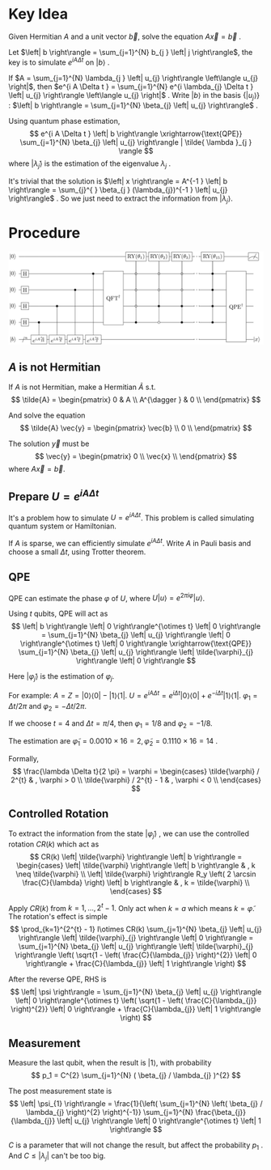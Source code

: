 
# Key Idea

Given Hermitian $A$ and a unit vector $\vec{b}$, solve the equation $A \vec{x} = \vec{b}$ .

Let $\left| b  \right\rangle = \sum_{j=1}^{N} b_{j } \left| j   \right\rangle$, the key is to simulate $e^{i A \Delta t }$ on $\left| b   \right\rangle$ .

If $A = \sum_{j=1}^{N} \lambda_{j } \left| u_{j} \right\rangle \left\langle u_{j} \right|$, 
then $e^{i A \Delta t } = \sum_{j=1}^{N} e^{i \lambda_{j} \Delta t } \left| u_{j} \right\rangle \left\langle u_{j} \right|$ .
Write $\left| b  \right\rangle$ in the basis $\left\lbrace \left| u_{j} \right\rangle \right\rbrace$ : $\left| b  \right\rangle = \sum_{j=1}^{N} \beta_{j} \left| u_{j} \right\rangle$ .

Using quantum phase estimation, 
$$
e^{i A \Delta t } \left| b  \right\rangle \xrightarrow{\text{QPE}} \sum_{j=1}^{N} \beta_{j} \left| u_{j} \right\rangle | \tilde{ \lambda }_{j } \rangle
$$
where $| \tilde{\lambda}_{j} \rangle$ is the estimation of the eigenvalue $\lambda_{j}$ .

It's trivial that the solution is $\left| x  \right\rangle = A^{-1 } \left| b  \right\rangle = \sum_{j}^{ } \beta_{j } (\lambda_{j})^{-1 } \left| u_{j} \right\rangle$ . 
So we just need to extract the information from $\left| \lambda_{j} \right\rangle$.

# Procedure

![](./images/HHL_Alg.png)

## $A$ is not Hermitian

If $A$ is not Hermitian, make a Hermitian $\tilde{A}$ s.t.
$$
\tilde{A} = \begin{pmatrix}
0 & A \\
A^{\dagger } & 0 \\
\end{pmatrix}
$$

And solve the equation 
$$
\tilde{A} \vec{y} = \begin{pmatrix}
\vec{b} \\
0 \\
\end{pmatrix}
$$

The solution $\vec{y}$ must be 
$$
\vec{y} = \begin{pmatrix}
0 \\
\vec{x} \\
\end{pmatrix}
$$
where $A \vec{x} = \vec{b}$.

## Prepare $U = e^{i A \Delta t }$

It's a problem how to simulate $U = e^{i A \Delta t }$. This problem is called simulating quantum system or Hamiltonian. 

If $A$ is sparse, we can efficiently simulate $e^{i A \Delta t }$. Write $A$ in Pauli basis and choose a small $\Delta t$, using Trotter theorem.

## QPE

QPE can estimate the phase $\varphi$ of $U$, where $U \left| u   \right\rangle = e^{2 \pi i \varphi } \left| u  \right\rangle$.

Using $t$ qubits, QPE will act as 
$$
\left| b  \right\rangle \left| 0 \right\rangle^{\otimes t} \left| 0 \right\rangle = \sum_{j=1}^{N} \beta_{j} \left| u_{j} \right\rangle \left| 0 \right\rangle^{\otimes t} \left| 0 \right\rangle 
\xrightarrow{\text{QPE}} \sum_{j=1}^{N} \beta_{j} \left| u_{j} \right\rangle \left| \tilde{\varphi}_{j} \right\rangle \left| 0 \right\rangle
$$

Here $\left| \tilde{\varphi}_{j} \right\rangle$ is the estimation of $\varphi_{j}$. 

For example: 
$A = Z = \left| 0 \right\rangle \left\langle 0 \right| - \left| 1 \right\rangle \left\langle 1 \right|$. $U = e^{i A \Delta t } = e^{i \Delta t} \left| 0 \right\rangle \left\langle 0 \right| + e^{-i \Delta t} \left| 1 \right\rangle \left\langle 1 \right|$. $\varphi_{1} = \Delta t / 2 \pi$ and $\varphi_{2} = -\Delta t / 2 \pi$.

If we choose $t = 4$ and $\Delta t = \pi / 4$, then $\varphi_{1} = 1 / 8$ and $\varphi_{2} = - 1 / 8$. 

The estimation are $\tilde{\varphi}_{1} = 0.0010 \times 16 = 2, \tilde{\varphi}_{2} = 0.1110 \times 16 = 14$ .

Formally, 
$$
\frac{\lambda \Delta t}{2 \pi} =   \varphi = \begin{cases}
\tilde{\varphi} / 2^{t} &  , \varphi > 0 \\
\tilde{\varphi} / 2^{t} - 1 & , \varphi < 0 \\
\end{cases}
$$

## Controlled Rotation

To extract the information from the state $\left| \tilde{\varphi}_{j} \right\rangle$ , we can use the controlled rotation $CR(k)$ which act as 
$$
CR(k) \left| \tilde{\varphi} \right\rangle \left| b \right\rangle = \begin{cases}
\left| \tilde{\varphi} \right\rangle \left| b \right\rangle & ,  k \neq \tilde{\varphi}  \\
\left| \tilde{\varphi} \right\rangle R_y \left( 2 \arcsin \frac{C}{\lambda} \right) \left| b \right\rangle & , k = \tilde{\varphi} \\
\end{cases}
$$

Apply $CR(k)$ from $k = 1, \ldots , 2^{t}-1$. Only act when $k = a$ which means $k = \tilde{\varphi}$. The rotation's effect is simple
$$
\prod_{k=1}^{2^{t} - 1} I\otimes CR(k) \sum_{j=1}^{N} \beta_{j} \left| u_{j} \right\rangle \left| \tilde{\varphi}_{j} \right\rangle \left| 0 \right\rangle
= \sum_{j=1}^{N} \beta_{j} \left| u_{j} \right\rangle \left| \tilde{\varphi}_{j} \right\rangle \left( \sqrt{1 - \left( \frac{C}{\lambda_{j}} \right)^{2}} \left| 0 \right\rangle + \frac{C}{\lambda_{j}} \left| 1 \right\rangle \right)
$$

After the reverse QPE, RHS is 
$$
\left| \psi \right\rangle = \sum_{j=1}^{N} \beta_{j} \left| u_{j} \right\rangle \left| 0 \right\rangle^{\otimes t} \left( \sqrt{1 - \left( \frac{C}{\lambda_{j}} \right)^{2}} \left| 0 \right\rangle + \frac{C}{\lambda_{j}} \left| 1 \right\rangle \right)
$$

## Measurement

Measure the last qubit, when the result is $\left| 1 \right\rangle$, with probability
$$
p_1 = C^{2} \sum_{j=1}^{N} ( \beta_{j} / \lambda_{j} )^{2} 
$$

The post measurement state is 
$$
\left| \psi_{1} \right\rangle = \frac{1}{\left( \sum_{j=1}^{N} \left( \beta_{j} / \lambda_{j} \right)^{2} \right)^{-1}} \sum_{j=1}^{N} \frac{\beta_{j}}{\lambda_{j}} \left| u_{j} \right\rangle \left| 0 \right\rangle^{\otimes t} \left| 1 \right\rangle
$$

$C$ is a parameter that will not change the result, but affect the probability $p_{1}$ . And $C \leq \left\vert \lambda_{j} \right\vert$ can't be too big. 
